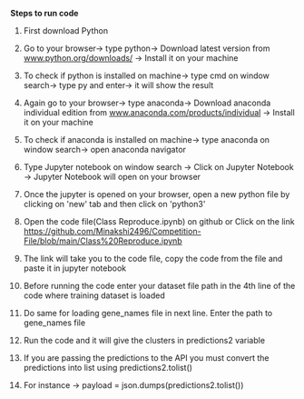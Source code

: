 **Steps to run code**

1. First download Python

2. Go to your browser-> type python-> Download latest version from www.python.org/downloads/ -> Install it on your machine

3. To check if python is installed on machine-> type cmd on window search-> type py and enter-> it will show the result

4. Again go to your browser-> type anaconda-> Download anaconda individual edition from www.anaconda.com/products/individual -> Install it on your machine

5. To check if anaconda is installed on machine-> type anaconda on window search-> open anaconda navigator

6. Type Jupyter notebook on window search -> Click on Jupyter Notebook -> Jupyter Notebook will open on your browser

7. Once the jupyter is opened on your browser, open a new python file by clicking on 'new' tab and then click on 'python3'

8. Open the code file(Class Reproduce.ipynb) on github  or Click on the link https://github.com/Minakshi2496/Competition-File/blob/main/Class%20Reproduce.ipynb 

9. The link will take you to the code file, copy the code from the file and paste it in jupyter notebook

10. Before running the code enter your dataset  file path in the 4th line of the code where training dataset is loaded

11. Do same for loading gene_names file in next line. Enter the path to gene_names file

12. Run the code and it will give the clusters in predictions2 variable

13. If you are passing the predictions to the API you must convert the predictions into list using predictions2.tolist() 

14. For instance -> payload = json.dumps(predictions2.tolist())
